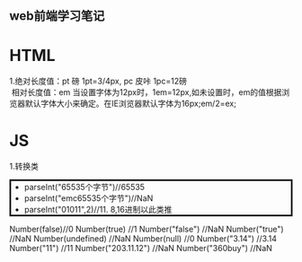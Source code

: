 ## web前端学习笔记
# HTML
1.绝对长度值：pt 磅 1pt=3/4px, pc 皮咔 1pc=12磅<br/>
  相对长度值：em 当设置字体为12px时，1em=12px,如未设置时，em的值根据浏览器默认字体大小来确定。在IE浏览器默认字体为16px;em/2=ex;<br/>
# JS
1.转换类
<ul style="border:solid;">
  <li>parseInt("65535个字节")//65535</li>
  <li>parseInt("emc65535个字节")//NaN</li>
 <li>parseInt("01011",2)//11. 8,16进制以此类推</li>
 </ul>
 Number(false)//0 
 Number(true) //1
 Number("false") //NaN
 Number("true") //NaN
 Number(undefined) //NaN
 Number(null) //0
 Number("3.14") //3.14
 Number("11") //11
 Number("203.11.12") //NaN
 Number("360buy") //NaN
 

